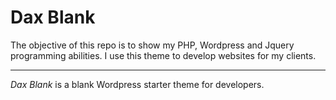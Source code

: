 # Dax Blank
The objective of this repo is to show my PHP, Wordpress and Jquery programming abilities. I use this theme to develop websites for my clients.

***

*Dax Blank* is a blank Wordpress starter theme for developers.
